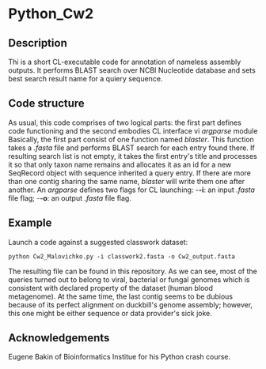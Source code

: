 # Python_Cw2
## Description
Thi is a short CL-executable code for annotation of nameless assembly outputs. It performs BLAST search over NCBI Nucleotide database and sets best search result name for a quiery sequence.

## Code structure
As usual, this code comprises of two logical parts: the first part defines code functioning and the second embodies CL interface vi *argparse* module
Basically, the first part consist of one function named *blaster*. This function takes a *.fasta* file and performs BLAST search for each entry found there. If resulting search list is not empty, it takes the first entry's title and processes it so that only taxon name remains and allocates it as an id for a new SeqRecord object with sequence inherited a query entry. If there are more than one contig sharing the same name, *blaster* will write them one after another.
An *argparse* defines two flags for CL launching:
-**-i**: an input *.fasta* file flag;
-**-o**: an output *.fasta* file flag.

## Example
Launch a code against a suggested classwork dataset:
```
python Cw2_Malovichko.py -i classwork2.fasta -o Cw2_output.fasta
```
The resulting file can be found in this repository. As we can see, most of the queries turned out to belong to viral, bacterial or fungal genomes which is consistent with declared property of the dataset (human blood metagenome). At the same time, the last contig seems to be dubious because of its perfect alignment on duckbill's genome assembly; however, this one might be either sequence or data provider's sick joke.

## Acknowledgements
Eugene Bakin of Bioinformatics Institue for his Python crash course.
